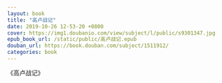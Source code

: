 ```yaml
---
layout: book
title: "高卢战记"
date: 2019-10-26 12-53-20 +0800
cover: https://img1.doubanio.com/view/subject/l/public/s9301347.jpg
epub_book_url: /static/public/高卢战记.epub
douban_url: https://book.douban.com/subject/1511912/
categories: book
---
```


《高卢战记》